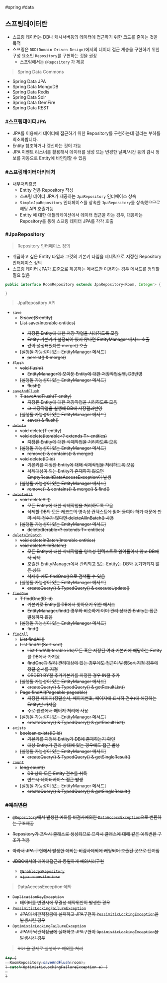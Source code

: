 \#spring #data

## 스프링데이터란

- 스프링 데이터는 DB나 캐시서버등의 데이터에 접근하기 위한 코드를 줄이는 것을 목적
- 스프링은 `DDD(Domain-Driven Design)`에서의 데이터 접근 계층을 구현하기 위한 구성 요소인 `Repository`를 구현하는 것을 권장
  - 스프링에서는 `@Repository` 가 제공



> Spring Data Commons

- Spring Data JPA
- Spring Data MongoDB
- Spring Data Redis
- Spring Data Solr
- Spring Data GemFire
- Spring Data REST



### #스프링데이터JPA

- JPA를 이용해서 데이터에 접근하기 위한 Repository를 구현하는데 걸리는 부하를 최소화합니다.
- Entity 참조하거나 갱신하는 것이 가능
- JPA 이벤트 리스너를 활용해서 데이터를 생성 또는 변경한 날짜/시간 등의 감시 정보를 자동으로 Entity에 바인딩할 수 있음



### #스프링데이터아키텍처

- 내부처리흐름
  - Entity 전용 Repository 작성
  - 스프링 데이터 JPA가 제공하는 `JpaRepository` 인터페이스 상속
  - `SimpleJpaRepository` 인터페이스를 상속한 `JpaRepository`를 상속했으므로 해당 API 호출가능
  - Entity 에 대한 애플리케이션에서 데이터 접근을 하는 경우, 대응하는 Repository를 통해 스프링 데이터 JPA를 각각 호출



### #JpaRepository

> Repository 인터페이스 정의

- 취급하고 싶은 Entity 타입과 그것의 기본키 타입을 제네릭으로 지정한 Repository 인터페이스 정의
- 스프링 데이터 JPA가 표준으로 제공하는 메서드만 이용하는 경우 메서드를 정의할 필요 없음

```java
public interface RoomRepository extends JpaRepository<Room, Integer> {

}
```



> JpaRepository API

- `save`
  - <S extends T> S save(S entity)
  - <S extends T> List<S> save(Interable<S> entities)
    - 지정된 Entity에 대한 저장 작업을 처리하도록 모음
    - Entity 기본키가 설정되어 있지 않다면 EntityManager 메서드 호출
    - 값이 설정돼있다면 merge() 호출
  - [실행될 가능성이 있는 EntityManager 메서드]
    - persist() & merge()
- `flush`
  - void flush()
    - EntityManager에 모아둔 Entity에 대한 저장작업실행, DB반영
  - [실행될 가능성이 있는 EntityManager 메서드]
    - flush()
- `saveAndFlush`
  - T saveAndFlush(T entity)
    - 지정된 Entity에 대한 저장작업을 처리하도록 모음
    - 그 저장작업을 실행해 DB에 저장결과반영
  - [실행될 가능성이 있는 EntityManager 메서드]
    - save() & flush()
- `delete`
  - void delete(T entity)
  - void delete(Iterable<? extends T> entities)
    - 지정된 Entity에 대한 삭제작업을 처리하도록 모음
  - [실행될 가능성이 있는 EntityManager 메서드]
    - remove() & contains() & merge()
  - void delete(ID id)
    - 기본키를 지정한 Entity에 대해 삭제작업을 처리하도록 모음
    - 삭제대상이 되는 Entity가 존재하지 않으면 EmptyResultDataAccessException이 발생
  - [실행될 가능성이 있는 EntityManager 메서드]
    - remove() & contains() & merge() & find()
- `deleteAll`
  - void deleteAll()
    - 모든 Entity에 대한 삭제작업을 처리하도록 모음
    - 삭제할 DB의 모든 레코드의 영속성 컨텍스트에 읽어 들여야 하기 때문에 만약 삭제 건수가 많다면 deleteAllInBatch() 사용
  - [실행될 가능성이 있는 EntityManager 메서드]
    - delete(Iterable<? extends T> entities)
- `deleteInBatch`
  - void deleteInBatch(Interable entities)
  - void deleteAllInBatch()
    - 모든 Entity에 대한 삭제작업을 영속성 컨텍스트로 읽어들이지 않고 DB에서 삭제
    - 호출전 EntityManager에서 관리되고 있는 Entity는 DB와 동기화되지 않은 상태
    - 삭제후 에도 findOne()으로 검색될 수 있음
  - [실행될 가능성이 있는 EntityManager 메서드]
    - createQuery() & TypedQuery() & executeUpdate()
- `findOne`
  - T findOne(ID id)
    - 기본키로 Entity를 DB에서 찾아오기 위한 메서드
    - EntityManager.find() 경우와 비슷하게 이미 관리 상태인 Entity는 접근 발생하지 않음
  - [실행될 가능성이 있는 EntityManager 메서드]
    - find()
- `findAll`
  - List findAll()
  - List findAll(Sort sort)
    - List findAll(Iterable ids)모든 혹은 지정된 여러 기본키에 해당하는 Entity를 DB에서 가져옴
    - findOne과 달리 관리대상에 있는 경우에도 접근이 발생Sort 지정 경우에 정렬 순서를 지정
    - ORDER BY절 추가기본키를 지정한 경우 IN절 추가
  - [실행될 가능성이 있는 EntityManager 메서드]
    - createQuery() & TypedQuery() & getResultList()
  - Page findAll(Pageable pageable)
    - 지정한 페이지(정렬순서, 페이지번호, 페이지에 표시하 건수)에 해당하는 Entity만 가져옴
    - 주로 웹앱에서 페이지 처리에 사용
  - [실행될 가능성이 있는 EntityManager 메서드]
    - createQuery() & TypedQuery() & getResultList()
- `exists`
  - boolean exists(ID id)
    - 기본키를 지정해 Entity가 DB에 존재하는지 확인
    - 대상 Entity가 관리 상태에 있는 경우에도 접근 발생
  - [실행될 가능성이 있는 EntityManager 메서드]
    - createQuery() & TypedQuery() & getSingleResult()
- `count`
  - long count()
    - DB 상의 모든 Entity 건수를 취득
    - 반드시 데이터베이스 접근 발생
  - [실행될 가능성이 있는 EntityManager 메서드]
    - createQuery() & TypedQuery() & getSingleResult()



### #예외변환

- `@Repository`에서 발생한 예외를 비검사예외인 `DataAccessException`으로 변환하는 구조제공

- Repository가 프락시 클래스로 생성되므로 프락시 클래스에 대해 같은 예외변환 구조가 적용

- 따라서 JPA 구현에서 발생한 예외는 비검사예외에 래핑되어 호출된 곳으로 던져짐

- JDBC에서의 데이터접근과 동일하게 예외처리구현

  - `@EnableJpaRepository`
  - `<jpa:repositories>`

  

> DataAccessException 예외

- `DuplicationKeyException`
  - 데이터를 변경시에 무결성 제약위반이 발생한 경우
- `PessimiticLockingFailureException`
  - JPA의 비관적잠금에 실패하고 JPA구현이 `PessimiticLockingException`을 발생시킨 경우
- `OptimisticLockingFailureException`
  - JPA의 낙관적잠금에 실패하고 JPA구현이 `OptimisticLockingException`을 발생시킨 경우



> SQL을 강제로 실행하고 예외를 처리

```java
try {
  RoomRepository.saveAndFlush(room);
} catch(OptimisticLockingFailureException e) {
 
}
```

